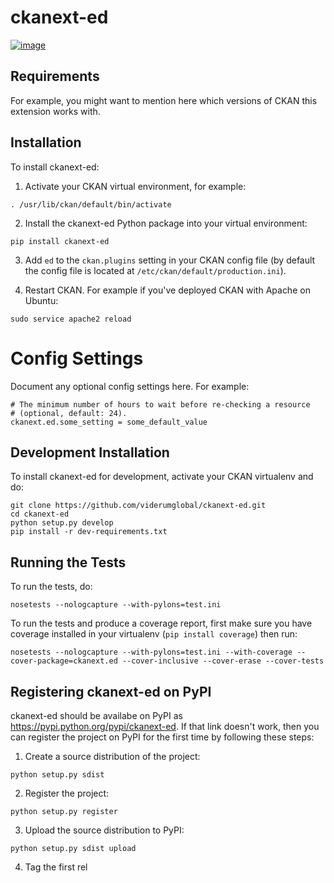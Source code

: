 # ckanext-ed

[![image](https://travis-ci.org/ViderumGlobal/ckanext-ed.svg?branch=master)](https://travis-ci.org/ViderumGlobal/ckanext-ed)

## Requirements

For example, you might want to mention here which versions of CKAN this
extension works with.

## Installation

To install ckanext-ed:

1.  Activate your CKAN virtual environment, for example:

```
. /usr/lib/ckan/default/bin/activate
```

2.  Install the ckanext-ed Python package into your virtual
    environment:

```
pip install ckanext-ed
```

3.  Add `ed` to the `ckan.plugins` setting in your CKAN config
    file (by default the config file is located at
    `/etc/ckan/default/production.ini`).

4.  Restart CKAN. For example if you've deployed CKAN with Apache on
    Ubuntu:

```
sudo service apache2 reload
```

# Config Settings

Document any optional config settings here. For example:

```
# The minimum number of hours to wait before re-checking a resource
# (optional, default: 24).
ckanext.ed.some_setting = some_default_value
```

## Development Installation

To install ckanext-ed for development, activate your CKAN
virtualenv and do:

```
git clone https://github.com/viderumglobal/ckanext-ed.git
cd ckanext-ed
python setup.py develop
pip install -r dev-requirements.txt
```

## Running the Tests

To run the tests, do:

```
nosetests --nologcapture --with-pylons=test.ini
```

To run the tests and produce a coverage report, first make sure you have
coverage installed in your virtualenv (`pip install coverage`) then
    run:

```
nosetests --nologcapture --with-pylons=test.ini --with-coverage --cover-package=ckanext.ed --cover-inclusive --cover-erase --cover-tests
```

## Registering ckanext-ed on PyPI

ckanext-ed should be availabe on PyPI as
<https://pypi.python.org/pypi/ckanext-ed>. If that link doesn't
work, then you can register the project on PyPI for the first time by
following these steps:

1.  Create a source distribution of the project:

```
python setup.py sdist
```

2.  Register the project:

```
python setup.py register
```

3.  Upload the source distribution to PyPI:

```
python setup.py sdist upload
```

4.  Tag the first rel
